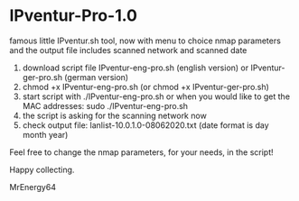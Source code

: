 # IPventur-Pro-1.0
famous little IPventur.sh tool, now with menu to choice nmap parameters and the output file includes scanned network and scanned date

1. download script file IPventur-eng-pro.sh (english version) or IPventur-ger-pro.sh (german version)
2. chmod +x IPventur-eng-pro.sh (or chmod +x IPventur-ger-pro.sh)
3. start script with ./IPventur-eng-pro.sh or when you would like to get the MAC addresses:
   sudo ./IPventur-eng-pro.sh
4. the script is asking for the scanning network now   
5. check output file: lanlist-10.0.1.0-08062020.txt  (date format is day month year)

Feel free to change the nmap parameters, for your needs, in the script!

Happy collecting.

MrEnergy64

